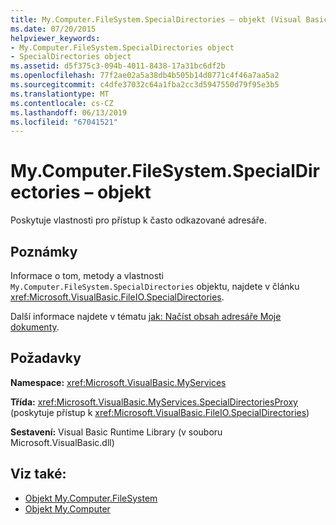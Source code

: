 ```yaml
---
title: My.Computer.FileSystem.SpecialDirectories – objekt (Visual Basic)
ms.date: 07/20/2015
helpviewer_keywords:
- My.Computer.FileSystem.SpecialDirectories object
- SpecialDirectories object
ms.assetid: d5f375c3-094b-4011-8438-17a31bc6df2b
ms.openlocfilehash: 77f2ae02a5a38db4b505b14d0771c4f46a7aa5a2
ms.sourcegitcommit: c4dfe37032c64a1fba2cc3d5947550d79f95e3b5
ms.translationtype: MT
ms.contentlocale: cs-CZ
ms.lasthandoff: 06/13/2019
ms.locfileid: "67041521"
---
```

# <a name="mycomputerfilesystemspecialdirectories-object"></a>My.Computer.FileSystem.SpecialDirectories – objekt
Poskytuje vlastnosti pro přístup k často odkazované adresáře.  
  
## <a name="remarks"></a>Poznámky  
 Informace o tom, metody a vlastnosti `My.Computer.FileSystem.SpecialDirectories` objektu, najdete v článku <xref:Microsoft.VisualBasic.FileIO.SpecialDirectories>.  
  
 Další informace najdete v tématu [jak: Načíst obsah adresáře Moje dokumenty](../../../visual-basic/developing-apps/programming/drives-directories-files/how-to-retrieve-the-contents-of-the-my-documents-directory.md).  
  
## <a name="requirements"></a>Požadavky  
 **Namespace:** <xref:Microsoft.VisualBasic.MyServices>  
  
 **Třída:** <xref:Microsoft.VisualBasic.MyServices.SpecialDirectoriesProxy> (poskytuje přístup k <xref:Microsoft.VisualBasic.FileIO.SpecialDirectories>)  
  
 **Sestavení:** Visual Basic Runtime Library (v souboru Microsoft.VisualBasic.dll)  
  
## <a name="see-also"></a>Viz také:

- [Objekt My.Computer.FileSystem](../../../visual-basic/language-reference/objects/my-computer-filesystem-object.md)
- [Objekt My.Computer](../../../visual-basic/language-reference/objects/my-computer-object.md)
